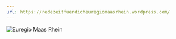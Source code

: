 ```yaml
---
url: https://redezeitfuerdicheuregiomaasrhein.wordpress.com/
---
```


![Euregio Maas Rhein](/img/supporter/euregio-maas-rhein.jpg)

